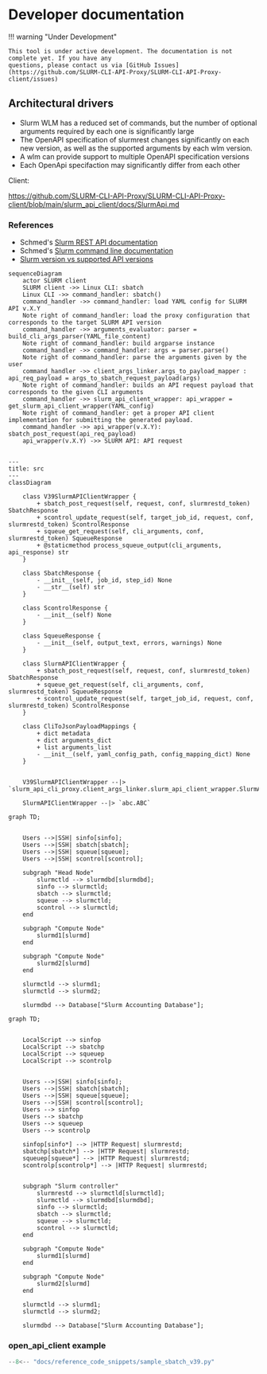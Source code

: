 # Developer documentation

!!! warning "Under Development"
    
    This tool is under active development. The documentation is not complete yet. If you have any 
    questions, please contact us via [GitHub Issues](https://github.com/SLURM-CLI-API-Proxy/SLURM-CLI-API-Proxy-client/issues)

## Architectural drivers

- Slurm WLM has a reduced set of commands, but the number of optional arguments required by each one is significantly large
- The OpenAPI specification of slurmrest changes significantly on each new version, as well as the supported arguments by each wlm version.
- A wlm can provide support to multiple OpenAPI specification versions
- Each OpenApi specifaction may significantly differ from each other

Client:

https://github.com/SLURM-CLI-API-Proxy/SLURM-CLI-API-Proxy-client/blob/main/slurm_api_client/docs/SlurmApi.md



### References

- Schmed's [Slurm REST API documentation](https://slurm.schedmd.com/rest_api.html)
- Schmed's [Slurm command line documentation](https://slurm.schedmd.com/sbatch.html)
- [Slurm version vs supported API versions](https://slurm.schedmd.com/upgrades.html#openapi_changes)

```mermaid
sequenceDiagram
    actor SLURM client
    SLURM client ->> Linux CLI: sbatch
    Linux CLI ->> command_handler: sbatch()    
    command_handler ->> command_handler: load YAML config for SLURM API v.X.Y
    Note right of command_handler: load the proxy configuration that corresponds to the target SLURM API version
    command_handler ->> arguments_evaluator: parser = build_cli_args_parser(YAML_file_content)
    Note right of command_handler: build argparse instance
    command_handler ->> command_handler: args = parser.parse()
    Note right of command_handler: parse the arguments given by the user
    command_handler ->> client_args_linker.args_to_payload_mapper : api_req_payload = args_to_sbatch_request_payload(args)
    Note right of command_handler: builds an API request payload that corresponds to the given CLI arguments
    command_handler ->> slurm_api_client_wrapper: api_wrapper = get_slurm_api_client_wrapper(YAML_config)
    Note right of command_handler: get a proper API client implementation for submitting the generated payload.
    command_handler ->> api_wrapper(v.X.Y): sbatch_post_request(api_req_payload)
    api_wrapper(v.X.Y) ->> SLURM API: API request
    
```


```mermaid
---
title: src
---
classDiagram

    class V39SlurmAPIClientWrapper {
        + sbatch_post_request(self, request, conf, slurmrestd_token) SbatchResponse
        + scontrol_update_request(self, target_job_id, request, conf, slurmrestd_token) ScontrolResponse
        + squeue_get_request(self, cli_arguments, conf, slurmrestd_token) SqueueResponse
        + @staticmethod process_squeue_output(cli_arguments, api_response) str
    }

    class SbatchResponse {
        - __init__(self, job_id, step_id) None
        - __str__(self) str
    }

    class ScontrolResponse {
        - __init__(self) None
    }

    class SqueueResponse {
        - __init__(self, output_text, errors, warnings) None
    }

    class SlurmAPIClientWrapper {
        + sbatch_post_request(self, request, conf, slurmrestd_token) SbatchResponse
        + squeue_get_request(self, cli_arguments, conf, slurmrestd_token) SqueueResponse
        + scontrol_update_request(self, target_job_id, request, conf, slurmrestd_token) ScontrolResponse
    }

    class CliToJsonPayloadMappings {
        + dict metadata
        + dict arguments_dict
        + list arguments_list
        - __init__(self, yaml_config_path, config_mapping_dict) None
    }


    V39SlurmAPIClientWrapper --|> `slurm_api_cli_proxy.client_args_linker.slurm_api_client_wrapper.SlurmAPIClientWrapper`

    SlurmAPIClientWrapper --|> `abc.ABC`

```



```mermaid
graph TD;
    
    
    Users -->|SSH| sinfo[sinfo];
    Users -->|SSH| sbatch[sbatch];
    Users -->|SSH| squeue[squeue];
    Users -->|SSH| scontrol[scontrol];
    
    subgraph "Head Node"
        slurmctld --> slurmdbd[slurmdbd];
        sinfo --> slurmctld;
        sbatch --> slurmctld;
        squeue --> slurmctld;
        scontrol --> slurmctld;
    end
    
    subgraph "Compute Node"
        slurmd1[slurmd] 
    end
    
    subgraph "Compute Node"
        slurmd2[slurmd]
    end
    
    slurmctld --> slurmd1;
    slurmctld --> slurmd2;
    
    slurmdbd --> Database["Slurm Accounting Database"];
```


```mermaid
graph TD;
    

    LocalScript --> sinfop
    LocalScript --> sbatchp
    LocalScript --> squeuep
    LocalScript --> scontrolp

    
    Users -->|SSH| sinfo[sinfo];
    Users -->|SSH| sbatch[sbatch];
    Users -->|SSH| squeue[squeue];
    Users -->|SSH| scontrol[scontrol];
    Users --> sinfop
    Users --> sbatchp
    Users --> squeuep
    Users --> scontrolp

    sinfop[sinfo*] --> |HTTP Request| slurmrestd;
    sbatchp[sbatch*] --> |HTTP Request| slurmrestd;
    squeuep[squeue*] --> |HTTP Request| slurmrestd;
    scontrolp[scontrolp*] --> |HTTP Request| slurmrestd;
    

    subgraph "Slurm controller"
        slurmrestd --> slurmctld[slurmctld];
        slurmctld --> slurmdbd[slurmdbd];
        sinfo --> slurmctld;
        sbatch --> slurmctld;
        squeue --> slurmctld;
        scontrol --> slurmctld;
    end
    
    subgraph "Compute Node"
        slurmd1[slurmd] 
    end
    
    subgraph "Compute Node"
        slurmd2[slurmd]
    end
    
    slurmctld --> slurmd1;
    slurmctld --> slurmd2;
    
    slurmdbd --> Database["Slurm Accounting Database"];
```

### open_api_client example
```python
--8<-- "docs/reference_code_snippets/sample_sbatch_v39.py"
```